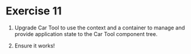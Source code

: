 # Exercise 11

1. Upgrade Car Tool to use the context and a container to manage and provide application state to the Car Tool component tree.

2. Ensure it works!